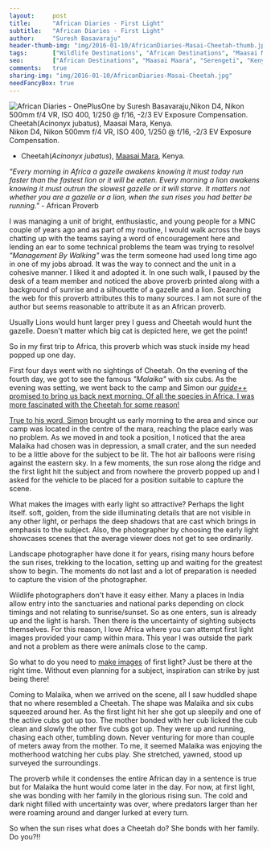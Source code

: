 ```yaml
---
layout:     post
title:      "African Diaries - First Light"
subtitle:   "African Diaries - First Light"
author:     "Suresh Basavaraju"
header-thumb-img: "img/2016-01-10/AfricanDiaries-Masai-Cheetah-thumb.jpg"
tags:       ["Wildlife Destinations", "African Destinations", "Maasai Maara", "Tips and Tricks", "Landscape Destinations"]
seo: 		["African Destinations", "Maasai Maara", "Serengeti", "Kenya"]
comments:   true
sharing-img: "img/2016-01-10/AfricanDiaries-Masai-Cheetah.jpg"
needFancyBox: true
---
```


<img src="{{ site.baseurl }}/img/2016-01-10/AfricanDiaries-Masai-Cheetah.jpg"  alt="African Diaries - OnePlusOne by Suresh Basavaraju,Nikon D4, Nikon 500mm f/4 VR, ISO 400, 1/250 @ f/16, -2/3 EV Exposure Compensation. Cheetah(Acinonyx jubatus), Maasai Mara, Kenya.">

<div class="exif">
Nikon D4, Nikon 500mm f/4 VR, ISO 400, 1/250 @ f/16, -2/3 EV Exposure Compensation. 
</div>

<p>
	<ul>
		<li>Cheetah(<em>Acinonyx jubatus</em>), <a href="http://www.wilderhood.com/destination/Masai%20Mara" target="_blank">Maasai Mara</a>, Kenya.</li>
	</ul>
</p>

<p>
<em>"Every morning in Africa a gazelle awakens knowing it must today run faster than the fastest lion or it will be eaten. Every morning a lion awakens knowing it must outrun the slowest gazelle or it will starve. It matters not whether you are a gazelle or a lion, when the sun rises you had better be running."</em> - African Proverb
</p>

<p>
I was managing a unit of bright, enthusiastic, and young people for a MNC couple of years ago and as part of my routine, I would walk across the bays chatting up with the teams saying a word of encouragement here and lending an ear to some technical problems the team was trying to resolve! <em>"Management By Walking"</em> was the term someone had used long time ago in one of my jobs abroad. It was the way to connect and the unit in a cohesive manner. I liked it and adopted it. In one such walk,  I paused by the desk of a team member and noticed the above proverb printed along with a background of sunrise and a silhouette of a gazelle and a lion. Searching the web for this proverb attributes this to many sources. I am not sure of the author but seems reasonable to attribute it as an African proverb.
</p>

<p>
Usually Lions would hunt larger prey I guess and Cheetah would hunt the gazelle. Doesn't matter which big cat is depicted here, we get the point!
</p>

<p>
So in my first trip to Africa, this proverb which was stuck inside my head popped up one day.
</p>

<p>
First four days went with no sightings of Cheetah. On the evening of the fourth day, we got to see the famous <em>"Malaika"</em> with six cubs. As the evening was setting, we went back to the camp and Simon our <a href="{{ site.baseurl }}/africandiaries/2015-12-12-African-Diaries-The-guide.html"><em>guide++</em> promised to bring us back next morning. Of all the species in Africa, I was more fascinated with the Cheetah for some reason!
</p>

<p>
True to his word, <a href="https://www.facebook.com/simon.kararei" target="_blank">Simon</a> brought us early morning to the area and since our camp was located in the centre of the mara, reaching the place early was no problem. As we moved in and took a position, I noticed that the area Malaika had chosen was in depression, a small crater, and the sun needed to be a little above for the subject to be lit. The hot air balloons were rising against the eastern sky. In a few moments, the sun rose along the ridge and the  first light hit the subject and from nowhere the proverb popped up and I asked for the vehicle to be placed for a position suitable to capture the scene.
</p>

<p>
What makes the images with early light so attractive? Perhaps the light itself. soft, golden, from the side illuminating details that are not visible in any other light, or perhaps the deep shadows that are cast which brings in emphasis to the subject. Also, the photographer by choosing the early light showcases scenes that the average viewer does not get to see ordinarily. 
</p>

<p>
Landscape photographer have done it for years, rising many hours before the sun rises, trekking to the location, setting up and waiting for the greatest show to begin. The moments do not last and a lot of preparation is needed to capture the vision of the photographer. 
</p>

<p>
Wildlife photographers don't have it easy either. Many a places in India allow entry into the sanctuaries and national parks depending on clock timings and not relating to sunrise/sunset. So as one enters, sun is already up and the light is harsh. Then there is the uncertainty of sighting subjects themselves. For this reason, I love Africa where you can attempt first light images provided your camp  within mara. This year I was outside the park and not a problem as there were animals close to the camp.
</p>

<p>
So what to do you need to <a href="{{ site.baseurl }}/africandiaries/2015-12-19-African-Diaries-Making-an-images.html" target="_blank">make images</a> of first light? Just be there at the right time. Without even planning for a subject, inspiration can strike by just being there!
</p>

<p>
Coming to Malaika, when we arrived on the scene, all I saw huddled shape that no where resembled a Cheetah. The shape was Malaika and six cubs squeezed around her. As the first light hit her she got up sleepily and one of the active cubs got up too. The mother bonded with her cub licked the cub clean and slowly the other five cubs got up. They were up and running, chasing each other, tumbling down. Never venturing for more than couple of meters away from the mother. To me, it seemed Malaika was enjoying the motherhood watching her cubs play. She stretched, yawned, stood up surveyed the surroundings.
</p>

<p>
The proverb while it condenses the entire African day in a sentence is true but for Malaika the hunt would come later in the day. For now, at first light, she was bonding with her family in the glorious rising sun. The cold and dark night filled with uncertainty was over, where predators larger than her were roaming around and danger lurked at every turn.
</p>

<p>
So when the sun rises what does a Cheetah do? She bonds with her family. Do you?!!
</p>